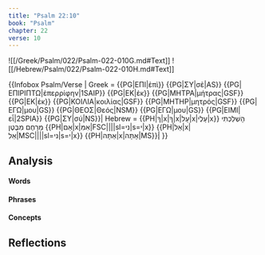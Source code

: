 ```yaml
---
title: "Psalm 22:10"
book: "Psalm"
chapter: 22
verse: 10
---
```

![[/Greek/Psalm/022/Psalm-022-010G.md#Text]]
![[/Hebrew/Psalm/022/Psalm-022-010H.md#Text]]

{{Infobox Psalm/Verse |
  Greek = {{PG|ΕΠΙ|ἐπὶ}} {{PG|ΣΥ|σὲ|AS}} {{PG|ΕΠΙΡΙΠΤΩ|ἐπερρίφην|1SAIP}} {{PG|ΕΚ|ἐκ}} {{PG|ΜΗΤΡΑ|μήτρας|GSF}} {{PG|ΕΚ|ἐκ}} {{PG|ΚΟΙΛΙΑ|κοιλίας|GSF}} {{PG|ΜΗΤΗΡ|μητρός|GSF}} {{PG|ΕΓΩ|μου|GS}} {{PG|ΘΕΟΣ|Θεός|NSM}} {{PG|ΕΓΩ|μου|GS}} {{PG|ΕΙΜΙ|εἶ|2SPIA}} {{PG|ΣΥ|σύ|NS}}|
  Hebrew = {{PH|ךָ|x|ךָ|x|עָל|x|עָלֶי|x}}
הָשְׁלַכְתִּי
מֵרָחֶם
מִבֶּטֶן
{{PH|אֵם|x|אִמִּ|FSC||||sl=ני|s=י|x}} {{PH|אֵל|x|אֵלִ|MSC||||sl=ני|s=י|x}} {{PH|אַתָּה|x|אָתָּה|MS}}׃|
}}

## Analysis

#### Words

#### Phrases

#### Concepts

## Reflections
